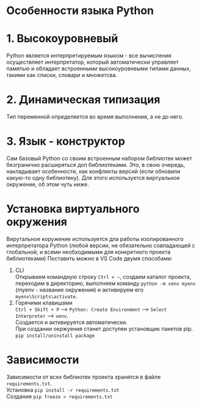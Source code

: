 # Особенности языка Python
# 1. Высокоуровневый  
Python является интерпретируемым языком - все вычисления осуществляет интерпретатор, который автоматически управляет памятью и обладает встроенными высокоуровнеыми типами данных, такими как списки, словари и множетсва.  
# 2. Динамическая типизация  
Тип переменной определяется во время выполнения, а не до него.
# 3. Язык - конструктор  
Сам базовый Python со своим встроенным набором библиотек может безгранично расширяться доп библиотеками. Это, в свою очередь, накладывает особенности, как конфликты версий (если обновили какую-то одну библиотеку). Для этого используется виртуальное окружение, об этом чуть ниже.  

# Установка виртуального окружения  
Вирутальное коружение используется дла работы изолированного интерпретатора Python (любой версии, не обязательно совпадающей с глобальной, и всеми необходимыми для конкретного проекта библиотеками)
Поставить можно в VS Code двумя способами:  
1. CLI  
Открываем командную строку `Ctrl + ~`, создаем каталог проекта, переходим в директорию, выполняем команду `python -m venv myenv` (myenv - название окружения) и активируем его `myenv\Scripts\activate`.  
2. Горячими клавишами  
`Ctrl + Shift + P` --> `Python: Create Environment` --> `Select Interpreter` --> `venv`.  
Создается и активируется автоматически.  
При создании окржуения станет доступен установщик пакетов pip. `pip install/uninstall package`
# Зависимости  
Зависимости от всех библиотек проекта хранятся в файле `requirements.txt`.  
Установка `pip install -r requirements.txt`  
Создание `pip freeze > requirements.txt`
 


